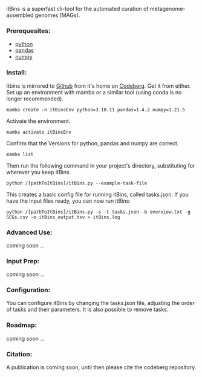 itBins is a superfast cli-tool for the automated curation of metagenome-assembled genomes (MAGs).

### Prerequesites:

* [python](https://www.python.org)
* [pandas](https://pandas.pydata.org)
* [numpy](https://www.numpy.org/)

### Install:

Itbins is mirrored to [Github](https://www.github.com/ProbstLab/itBins) from it's home on [Codeberg](https://www.codeberg.org/JMK/itBins). Get it from either. Set up an environment with mamba or a similar tool (using conda is no longer recommended).

```
mamba create -n itBinsEnv python=3.10.11 pandas=1.4.2 numpy=1.21.5
```

Activate the environment.

```
mamba activate itBinsEnv
```

Confirm that the Versions for python, pandas and numpy are correct.

```
mamba list
```

Then run the following command in your project's directory, substituting for wherever you keep itBins.

```
python /[pathToItBins]/itBins.py --example-task-file
```

This creates a basic config file for running itBins, called tasks.json. If you have the input files ready, you can now run itBins:

```
python /[pathToItBins]/itBins.py -s -t tasks.json -b overview.txt -g SCGs.csv -o itBins_output.tsv > itBins.log
```

### Advanced Use:
coming soon ...

### Input Prep:
coming soon ...

### Configuration:
You can configure itBins by changing the tasks.json file, adjusting the order of tasks and their parameters. It is also possible to remove tasks.

### Roadmap:
coming soon ...

### Citation:
A publication is coming soon, until then please cite the codeberg repository.

